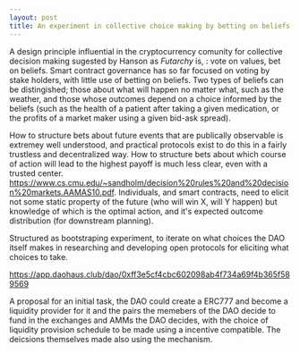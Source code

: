 ```yaml
---
layout: post
title: An experiment in collective choice making by betting on beliefs. 
---
```





A design principle influential in the cryptocurrency comunity for collective decision making sugested by Hanson as _Futarchy_ is, : vote on values, bet on beliefs.
Smart contract governance has so far focused on voting by stake holders, with little use of betting on beliefs.
Two types of beliefs can be distingished; those about what will happen no matter what, such as the weather, and those whose outcomes depend on a choice informed by the beliefs (such as the health of a patient after taking a given medication, or the profits of a market maker using a given bid-ask spread). 

How to structure bets about future events that are publically observable is extremey well understood, and practical protocols exist to do this in a fairly trustless and decentralized way.
How to structure bets about which course of action will lead to the highest payoff is much less clear, even with a trusted center. <https://www.cs.cmu.edu/~sandholm/decision%20rules%20and%20decision%20markets.AAMAS10.pdf>.
Individuals, and smart contracts, need to elicit not some static property of the future (who will win X, will Y happen) but knowledge of which is the optimal action, and it's expected outcome distribution (for downstream planning).


Structured as bootstraping experiment, to iterate on what choices the DAO itself makes in researching and developing open protocols for eliciting what choices to take.

<https://app.daohaus.club/dao/0xff3e5cf4cbc602098ab4f734a69f4b365f589569>

A proposal for an initial task, the DAO could create a ERC777 and become a liquidity provider for it and the pairs the memebers of the DAO decide to fund in the exchanges and AMMs the DAO decides, with the choice of liquidity provision schedule to be made using a incentive compatible. The deicsions themselves made also using the mechanism.
